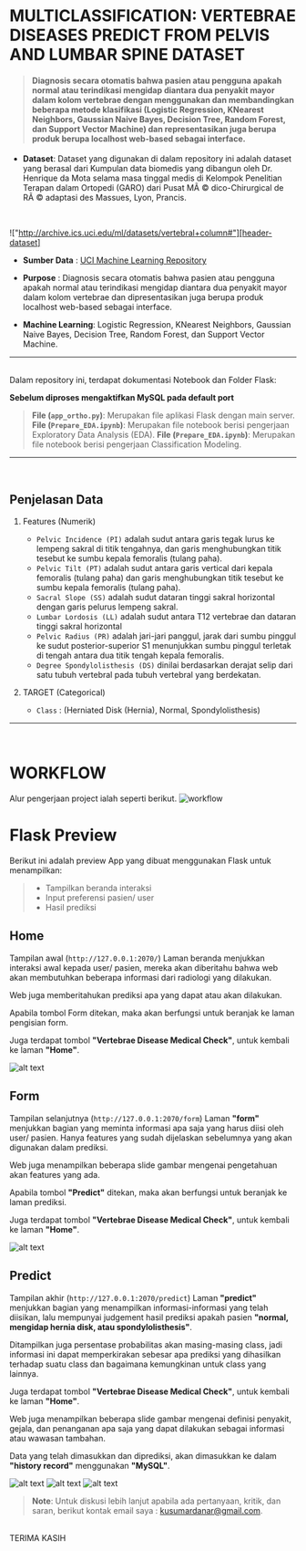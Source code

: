 [header-dataset]: https://raw.githubusercontent.com/ksmrdn/Vertebrae_Diseases_Predict/master/Image-ReadMe/Header_DataSource.PNG "Data Sumber"
[work-flow]: https://raw.githubusercontent.com/ksmrdn/Vertebrae_Diseases_Predict/master/Image-ReadMe/workflow.PNG "Work Flow"
[home-flask]: https://raw.githubusercontent.com/ksmrdn/Vertebrae_Diseases_Predict/master/Image-ReadMe/home.PNG "Home Flask"
[form-flask]: https://raw.githubusercontent.com/ksmrdn/Vertebrae_Diseases_Predict/master/Image-ReadMe/form.PNG "Form Flask"
[result-flask]: https://raw.githubusercontent.com/ksmrdn/Vertebrae_Diseases_Predict/master/Image-ReadMe/result.PNG "Result Flask"
[spondy-1]: https://raw.githubusercontent.com/ksmrdn/Vertebrae_Diseases_Predict/master/Image-ReadMe/spondy-result1.PNG "Spondy-1"
[spondy-2]: https://raw.githubusercontent.com/ksmrdn/Vertebrae_Diseases_Predict/master/Image-ReadMe/spondy-result2.PNG "Spondy-2"
[spondy-3]: https://raw.githubusercontent.com/ksmrdn/Vertebrae_Diseases_Predict/master/Image-ReadMe/spondy-result4.PNG "Spondy-3"

# **MULTICLASSIFICATION: VERTEBRAE DISEASES PREDICT FROM PELVIS AND LUMBAR SPINE DATASET**
> #### Diagnosis secara otomatis bahwa pasien atau pengguna apakah normal atau terindikasi mengidap diantara dua penyakit mayor dalam kolom vertebrae dengan menggunakan dan membandingkan beberapa metode klasifikasi (Logistic Regression, KNearest Neighbors, Gaussian Naive Bayes, Decision Tree, Random Forest, dan Support Vector Machine) dan representasikan juga berupa produk berupa localhost web-based sebagai interface.

- **Dataset**: Dataset yang digunakan di dalam repository ini adalah dataset yang berasal dari Kumpulan data biomedis yang dibangun oleh Dr. Henrique da Mota selama masa tinggal medis di Kelompok Penelitian Terapan dalam Ortopedi (GARO) dari Pusat MÃ © dico-Chirurgical de RÃ © adaptasi des Massues, Lyon, Prancis.
<br>


!["http://archive.ics.uci.edu/ml/datasets/vertebral+column#"][header-dataset]

- **Sumber Data** : [UCI Machine Learning Repository](http://archive.ics.uci.edu/ml/datasets/vertebral+column#)

- **Purpose** : Diagnosis secara otomatis bahwa pasien atau pengguna apakah normal atau terindikasi mengidap diantara dua penyakit mayor dalam kolom vertebrae dan dipresentasikan juga berupa produk localhost web-based sebagai interface.

- **Machine Learning**: Logistic Regression, KNearest Neighbors, Gaussian Naive Bayes, Decision Tree, Random Forest, dan Support Vector Machine.

<hr>
<br>
Dalam repository ini, terdapat dokumentasi Notebook dan Folder Flask:

**Sebelum diproses mengaktifkan MySQL pada default port** <br>
> **File (``app_ortho.py``)**: Merupakan file aplikasi Flask dengan main server.
> **File (``Prepare_EDA.ipynb``)**: Merupakan file notebook berisi pengerjaan Exploratory Data Analysis (EDA).
> **File (``Prepare_EDA.ipynb``)**: Merupakan file notebook berisi pengerjaan Classification Modeling.

<hr>
<br>

## Penjelasan Data 

1. Features (Numerik)
    - ``Pelvic Incidence (PI)`` adalah sudut antara garis tegak lurus ke lempeng sakral di titik tengahnya, dan garis menghubungkan titik tesebut ke sumbu kepala femoralis (tulang paha).
    - ``Pelvic Tilt (PT)`` adalah sudut antara garis vertical dari kepala femoralis (tulang paha) dan garis menghubungkan titik tesebut ke sumbu kepala femoralis (tulang paha).
    - ``Sacral Slope (SS)`` adalah sudut dataran tinggi sakral horizontal dengan garis pelurus lempeng sakral.
    - ``Lumbar Lordosis (LL)`` adalah sudut antara T12 vertebrae dan dataran tinggi sakral horizontal 
    - ``Pelvic Radius (PR)`` adalah jari-jari panggul, jarak dari sumbu pinggul ke sudut posterior-superior S1 menunjukkan sumbu pinggul terletak di tengah antara dua titik tengah kepala femoralis.
    - ``Degree Spondylolisthesis (DS)`` dinilai berdasarkan derajat selip dari satu tubuh vertebral pada tubuh vertebral yang berdekatan.

2. TARGET (Categorical)
    - ``Class`` : (Herniated Disk (Hernia), Normal, Spondylolisthesis)

<hr>
<br>

# **WORKFLOW**
Alur pengerjaan project ialah seperti berikut.
![workflow][work-flow]

# **Flask Preview**
Berikut ini adalah preview App yang dibuat menggunakan Flask untuk menampilkan:
> * Tampilkan beranda interaksi
> * Input preferensi pasien/ user
> * Hasil prediksi 

## **Home**
Tampilan awal (``http://127.0.0.1:2070/``)  Laman beranda menjukkan interaksi awal kepada user/ pasien, mereka akan diberitahu bahwa web akan membutuhkan beberapa informasi dari radiologi yang dilakukan.

Web juga memberitahukan prediksi apa yang dapat atau akan dilakukan.

Apabila tombol Form ditekan, maka akan berfungsi untuk beranjak ke laman pengisian form.

Juga terdapat tombol __"Vertebrae Disease Medical Check"__, untuk kembali ke laman __"Home"__.

![alt text][home-flask]<br>

## **Form**
Tampilan selanjutnya (``http://127.0.0.1:2070/form``)  Laman __"form"__ menjukkan bagian yang meminta informasi apa saja yang harus diisi oleh user/ pasien. Hanya features yang sudah dijelaskan sebelumnya yang akan digunakan dalam prediksi.

Web juga menampilkan beberapa slide gambar mengenai pengetahuan akan features yang ada.

Apabila tombol __"Predict"__ ditekan, maka akan berfungsi untuk beranjak ke laman prediksi.


Juga terdapat tombol __"Vertebrae Disease Medical Check"__, untuk kembali ke laman __"Home"__.

![alt text][form-flask]<br>

## **Predict**
Tampilan akhir (``http://127.0.0.1:2070/predict``)  Laman __"predict"__ menjukkan bagian yang menampilkan informasi-informasi yang telah diisikan, lalu mempunyai judgement hasil prediksi apakah pasien __"normal, mengidap hernia disk, atau spondylolisthesis"__.

Ditampilkan juga persentase probabilitas akan masing-masing class, jadi informasi ini dapat memperkirakan sebesar apa prediksi yang dihasilkan terhadap suatu class dan bagaimana kemungkinan untuk class yang lainnya.

Juga terdapat tombol __"Vertebrae Disease Medical Check"__, untuk kembali ke laman __"Home"__.

Web juga menampilkan beberapa slide gambar mengenai definisi penyakit, gejala, dan penanganan apa saja yang dapat dilakukan sebagai informasi atau wawasan tambahan.

Data yang  telah dimasukkan dan diprediksi, akan dimasukkan ke dalam __"history record"__ menggunakan __"MySQL"__. 


![alt text][spondy-1] 
![alt text][spondy-2] 
![alt text][spondy-3]

> **Note**: Untuk diskusi lebih lanjut apabila ada pertanyaan, kritik, dan saran, berikut kontak email saya : kusumardanar@gmail.com. 
<br>
TERIMA KASIH
